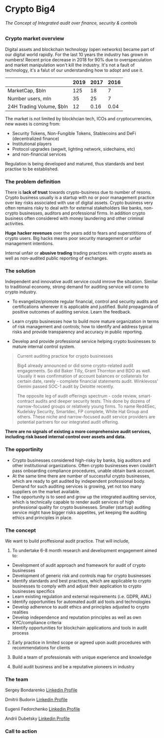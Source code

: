 # Crypto Big4


###### The Concept of Integrated audit over finance, security & controls


### Crypto market overview


Digital assets and blockchain technology (open networks)
became part of our digital world rapidly. For the last 10 years the industry has grown in numbers! Recent price decrease in 2018 for 90% due to overspeculation and market manipulation won't kill the industry. It's not a fault of technology, it's a falut of our understanding how to adopt and use it.

|                          | 2019     | 2017      |  2016| 
| ------------------------ | -------- | --------- | -----|
| MarketCap, $bln          | 125      | 18        | 7    |
| Number users, mln        | 35       | 25        |  7   |
| 24H Trading Volume, $bln | 12       | 0.16      | 0.04 |

The market is not limited by blockhcian tech, ICOs and cryptocurrencies, new waves is coming from:
* Security Tokens, Non-Fungible Tokens, Stablecoins and DeFi (decentralized finance)
* Institutional players
* Protocol upgrades (segwit, lighting network, sidechains, etc)
* and non-financial services 

Regulation is being developed and matured, thus standards and best practise to be established. 


### The problem definition


There is **lack of trust** towards crypto-business due to number of resons. Crypto business usually is a startup with no or poor management practice over key risks associated with use of digital assets. Crypto business very often remains risky to deal with for external stakeholders like banks, non-crypto  businesses, auditors and professional firms. In addition crypto business often considered with money laundering and other criminal activities.

**Huge hacker revenues** over the years add to fears and superstititions of crypto users. Big hacks means poor security management or unfair management intentions.

Internal unfair or **abusive trading** trading practices with crypto assets as well as non-audited public reporting of exchanges.


### The solution


Independent and innovative audit service could imrove the situation. Similar to traditional economy, strong demand for auditing service will come to crypto industry. 

* To evangelize/promote regular financial, control and security audits and certifications wherever it is applicable and justified. Build propaganda of positive outcomes of auditing service. Learn the feedback.

* Learn crypto businesses how to build more mature organization in terms of risk management and controls; how to identify and address typical risks and provide transparency and accuracy in public reporting.

* Develop and provide professional service helping crypto businesses to mature internal control system.

> Current auditing practice for crypto businesses
> 
> Big4 already announced or did some crypto-related audit engagements. So did Baker Tilly, Grant Thornton and BDO as well. Usually it was confirmation of account balances or collaterals for certain date, rarely - complete financial statements audit. Winklevoss’ Gemini passed SOC-1 audit by Deloitte recently.
> 
> The opposite leg of audit offerings spectrum - code review, smart-contract audits and deeper security tests. This done by dozens of narrow-focused groups or relatively young firms. To name Red4Sec, Kudelsky Security, Smartdec, FP complete, White Hat Group and others. These niche and narrow-focused audit service providers are potential partners for our integrated audit offering.

**There are no signals of existing a more comprehensive audit services, including risk based internal control over assets and data.**


### The opportinity


* Crypto businesses considered high-risky by banks, big auditors and other institutional organizations. Often crypto businesses even couldn’t pass onboarding compliance procedures, unable obtain bank account. 
* At the same time there are number of successful crypto businesses, which are ready to get audited by independent professional body. Demand for such auditing services is growing, yet not too many suppliers on the market available.
* The opportunity is to seed and grow up the integrated auditing service, which is technically capable to render audit services of high professional quality for crypto businesses. Smaller (startup) auditing service might have bigger risks appetites, yet keeping the auditing ethics and principles in place.


### The concept


We want to build proffesional audit practice. That will include,

1. To undertake 6-8 month research and development engagement aimed to:
- Development of audit approach and framework for audit of crypto businesses
- Development of generic risk and controls map for crypto businesses
- Identify standards and best practices, which are applicable to crypto businesses to comply with and adjust their application to crypto businesses specifics
- Learn existing regulation and external requirements (i.e. GDPR, AML)
- Identify opportunities for automated audit aid tools and technologies
- Develop adherence to audit ethics and principles adjusted to crypto realities
- Develop independence and reputation principles as well as own KYC/compliance criteria
- Identify opportunities for blockchain applications and tools in audit process  

2. Early practice in limited scope or agreed upon audit procedures with recommendations for clients

3. Build a team of professionals with unique experience and knowledge

4. Build audit business and be a reputative pioneers in industry


### The team


Sergey Bondarenko [Linkedin Profile](https://www.linkedin.com/in/sbondarenko/)

Dmitrii Budorin [Linkedin Profile](https://)

Eugenii Fedorchenko [Linkedin Profile](https://)

Andrii Dubetsky [Linkedin Profile](https://www.linkedin.com/in/andriidubetsky/)


### Call to action


